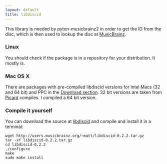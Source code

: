 ```yaml
---
layout: default
title: libdiscid
---
```

This library is needed by pyton-musicbrainz2 in order to get the ID from the disc, which is then used to lookup the disc at [MusicBrainz](http://musicbrainz.org).

### Linux
You should check if the package is in a repository for your distribution. It mostly is.

### Mac OS X
There are packages with pre-compiled libdiscid versions for Intel Macs (32 and 64 bit) and PPC in the <a href="download">Download section</a>.
32 bit versions are taken from [Picard](http://wiki.musicbrainz.org/MusicBrainz_Picard) compiles. I compiled a 64 bit version.

### Compile it yourself
You can download the source at [libdiscid](http://wiki.musicbrainz.org/libdiscid) and compile and install it in a terminal:

    wget http://users.musicbrainz.org/~matt/libdiscid-0.2.2.tar.gz
    tar -xf libdiscid-0.2.2.tar.gz
    cd libdiscid-0.2.2
    ./configure
    make
    sudo make install
